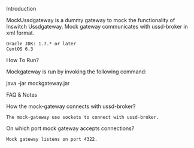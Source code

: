 Introduction

MockUssdgateway is a dummy gateway to mock the functionality of Inswitch Ussdgateway. 
Mock gateway communicates with ussd-broker in xml format.

    Oracle JDK: 1.7.* or later
    CentOS 6.3


How To Run?

Mockgateway is run by invoking the following command:

java -jar mockgateway.jar 



FAQ & Notes

How the mock-gateway connects with ussd-broker?

    The mock-gateway use sockets to connect with ussd-broker.


On which port mock gateway accepts connections?
    
    Mock gateway listens on port 4322.





